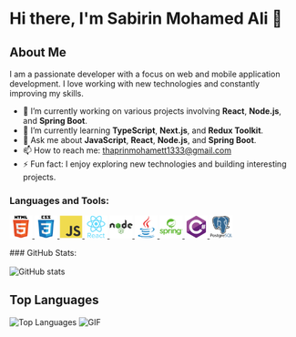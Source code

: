 # Hi there, I'm Sabirin Mohamed Ali 👋

## About Me

I am a passionate developer with a focus on web and mobile application development. I love working with new technologies and constantly improving my skills.

- 🔭 I’m currently working on various projects involving **React**, **Node.js**, and **Spring Boot**.
- 🌱 I’m currently learning **TypeScript**, **Next.js**, and **Redux Toolkit**.
- 💬 Ask me about **JavaScript**, **React**, **Node.js**, and **Spring Boot**.
- 📫 How to reach me: thaprinmohamett1333@gmail.com
- ⚡ Fun fact: I enjoy exploring new technologies and building interesting projects.

### Languages and Tools:

<p align="left">
  <a href="https://www.w3.org/html/" target="_blank" rel="noreferrer"> 
    <img src="https://raw.githubusercontent.com/devicons/devicon/master/icons/html5/html5-original-wordmark.svg" alt="html5" width="40" height="40"/>
  </a> 
  <a href="https://www.w3schools.com/css/" target="_blank" rel="noreferrer"> 
    <img src="https://raw.githubusercontent.com/devicons/devicon/master/icons/css3/css3-original-wordmark.svg" alt="css3" width="40" height="40"/>
  </a> 
  <a href="https://developer.mozilla.org/en-US/docs/Web/JavaScript" target="_blank" rel="noreferrer"> 
    <img src="https://raw.githubusercontent.com/devicons/devicon/master/icons/javascript/javascript-original.svg" alt="javascript" width="40" height="40"/>
  </a>
  <a href="https://reactjs.org/" target="_blank" rel="noreferrer"> 
    <img src="https://raw.githubusercontent.com/devicons/devicon/master/icons/react/react-original-wordmark.svg" alt="react" width="40" height="40"/>
  </a>
  <a href="https://nodejs.org" target="_blank" rel="noreferrer"> 
    <img src="https://raw.githubusercontent.com/devicons/devicon/master/icons/nodejs/nodejs-original-wordmark.svg" alt="nodejs" width="40" height="40"/>
  </a>
  <a href="https://www.java.com" target="_blank" rel="noreferrer"> 
    <img src="https://raw.githubusercontent.com/devicons/devicon/master/icons/java/java-original.svg" alt="java" width="40" height="40"/>
  </a>
  <a href="https://spring.io/" target="_blank" rel="noreferrer">
    <img src="https://raw.githubusercontent.com/devicons/devicon/master/icons/spring/spring-original-wordmark.svg" alt="spring" width="40" height="40"/>
  </a>
  <a href="https://dotnet.microsoft.com/en-us/languages/csharp" target="_blank" rel="noreferrer"> 
    <img src="https://raw.githubusercontent.com/devicons/devicon/master/icons/csharp/csharp-original.svg" alt="csharp" width="40" height="40"/>
  </a>
  <a href="https://www.postgresql.org" target="_blank" rel="noreferrer"> 
    <img src="https://raw.githubusercontent.com/devicons/devicon/master/icons/postgresql/postgresql-original-wordmark.svg" alt="postgresql" width="40" height="40"/>
  </a>
</p>### GitHub Stats:
<p align="left">
  <img align="center" src="https://github-readme-stats.vercel.app/api?username=SabirinMohamedAli&show_icons=true&theme=dark&count_private=true" alt="GitHub stats" />
</p>

## Top Languages

![Top Languages](https://github-readme-stats.vercel.app/api/top-langs/?username=SabirinMohamedAli&layout=compact)
![GIF](https://media.giphy.com/media/l0HlOvJ7yaacpuSas/giphy.gif)

